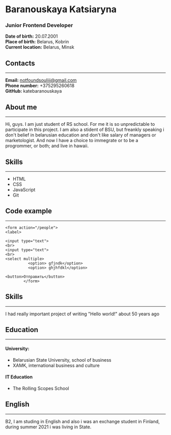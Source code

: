 # **Baranouskaya Katsiaryna**
### **Junior Frontend Developer**
**Date of birth:** 20.07.2001 <br/>
**Place of birth:** Belarus, Kobrin <br/>
**Current location:** Belarus, Minsk <br>

## **Contacts**
***
**Email:** notfoundsouliii@gmail.com <br/>
**Phone number:** +375295260618 <br/>
**GitHub:** katebaranouskaya <br>

## **About me**
***
Hi, guys. I am just student of RS school. For me it is so unpredictable to participate in this project. I am also a stident of BSU, but freankly speaking i don't belief in belarusian education and don't like salary of managers or marketologist. And now I have a choice to immegrate or to be a progrommer, or both; and live in hawaii.
## **Skills**
***
- HTML
- CSS
- JavaScript
- Git
## **Code example**
***
```
<form action="/people">
<label>

<input type="text">
<br>
<input type="text">
<br>
<select multiple>
          <option> gfjndk</option>
          <option> ghjhfdkl</option>   

<button>Отправить</button>
        </form>
```
## **Skills**
***
I had really important project of writing "Hello world!" about 50 years ago
## **Education**
***
#### **University:** 
- Belarusian State University, school of business
- XAMK, international business and culture
#### **IT Education**
* The Rolling Scopes School 

## **English**
***
B2, I am studing in English and also i was an exchange student in Finland, during summer 2021 i was living in State.
